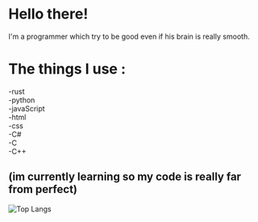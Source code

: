 # Hello there!
I'm a programmer which try to be good even if his brain is really smooth.

# The things I use :
-rust  
-python  
-javaScript   
-html  
-css   
-C#   
-C   
-C++

(im currently learning so my code is really far from perfect)
---   
![Top Langs](https://github-readme-stats.vercel.app/api/top-langs/?username=CyanUnderscore&layout=compact&theme=dark)

